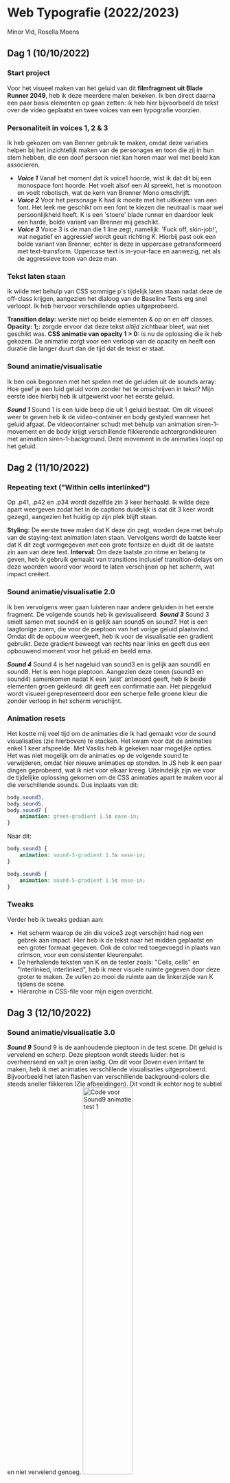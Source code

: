 # Web Typografie (2022/2023)
Minor Vid, Rosella Moens


## Dag 1 (10/10/2022)
### Start project
Voor het visueel maken van het geluid van dit **filmfragment uit Blade Runner 2049**, heb ik deze meerdere malen bekeken. Ik ben direct daarna een paar basis elementen op gaan zetten: ik heb hier bijvoorbeeld de tekst over de video geplaatst en twee voices van een typografie voorzien. 

### Personaliteit in voices 1, 2 & 3
Ik heb gekozen om van Benner gebruik te maken, omdat deze variaties helpen bij het inzichtelijk maken van de personages en toon die zij in hun stem hebben, die een doof persoon niet kan horen maar wel met beeld kan associeren. 

* ***Voice 1*** Vanaf het moment dat ik voice1 hoorde, wist ik dat dit bij een monospace font hoorde. Het voelt alsof een AI spreekt, het is monotoon en voelt robotisch, wat de kern van Brenner Mono omschrijft. 
* ***Voice 2*** Voor het personage K had ik moeite met het uitkiezen van een font. Het leek me geschikt om een font te kiezen die neutraal is maar wel persoonlijkheid heeft. K is een 'stoere' blade runner en daardoor leek een harde, bolde variant van Brenner mij geschikt. 
* ***Voice 3*** Voice 3 is de man die 1 line zegt, namelijk: 'Fuck off, skin-job!', wat negatief en aggressief wordt geuit richting K. Hierbij past ook een bolde variant van Brenner, echter is deze in uppercase getransformeerd met text-transform. Uppercase text is in-your-face en aanwezig, net als de aggressieve toon van deze man.

### Tekst laten staan
Ik wilde met behulp van CSS sommige p's tijdelijk laten staan nadat deze de off-class krijgen, aangezien het dialoog van de Baseline Tests erg snel verloopt. Ik heb hiervoor verschillende opties uitgeprobeerd.

**Transition delay:** werkte niet op beide elementen & op on en off classes.
**Opacity: 1;:** zorgde ervoor dat deze tekst _altijd_ zichtbaar bleef, wat niet geschikt was.
**CSS animatie van opacity 1 > 0:** is nu de oplossing die ik heb gekozen. De animatie zorgt voor een verloop van de opacity en heeft een duratie die langer duurt dan de tijd dat de tekst er staat.


### Sound animatie/visualisatie
Ik ben ook begonnen met het spelen met de geluiden uit de sounds array: Hoe geef je een luid geluid vorm zonder het te omschrijven in tekst? Mijn eerste idee hierbij heb ik uitgewerkt voor het eerste geluid.

***Sound 1*** Sound 1 is een luide beep die uit 1 geluid bestaat. Om dit visueel weer te geven heb ik de video-container en body gestyled wanneer het geluid afgaat. De videocontainer schudt met behulp van animation siren-1-movement en de body krijgt verschillende flikkerende achtergrondkleuren met animation siren-1-background. Deze movement in de animaties loopt op het geluid.


## Dag 2 (11/10/2022)
### Repeating text ("Within cells interlinked")
Op .p41, .p42 en .p34 wordt dezelfde zin 3 keer herhaald. Ik wilde deze apart weergeven zodat het in de captions duidelijk is dat dit 3 keer wordt gezegd, aangezien het huidig op zijn plek blijft staan.

**Styling:** De eerste twee malen dat K deze zin zegt, worden deze met behulp van de staying-text animation laten staan. Vervolgens wordt de laatste keer dat K dit zegt vormgegeven met een grote fontsize en duidt dit de laatste zin aan van deze test. 
**Interval:** Om deze laatste zin ritme en belang te geven, heb ik gebruik gemaakt van transitions inclusief transition-delays om deze woorden woord voor woord te laten verschijnen op het scherm, wat impact creëert.

### Sound animatie/visualisatie 2.0
Ik ben vervolgens weer gaan luisteren naar andere geluiden in het eerste fragment. De volgende sounds heb ik gevisualiseerd:
***Sound 3*** Sound 3 smelt samen met sound4 en is gelijk aan sound5 en sound7. Het is een laagtonige zoem, die voor de pieptoon van het vorige geluid plaatsvind. Omdat dit de opbouw weergeeft, heb ik voor de visualisatie een gradient gebruikt. Deze gradient beweegt van rechts naar links en geeft dus een opbouwend moment voor het geluid en beeld erna.

***Sound 4*** Sound 4 is het nageluid van sound3 en is gelijk aan sound6 en sound8. Het is een hoge pieptoon. Aangezien deze tonen (sound3 en sound4) samenkomen nadat K een 'juist' antwoord geeft, heb ik beide elementen groen gekleurd: dit geeft een confirmatie aan. Het piepgeluid wordt visueel gerepresenteerd door een scherpe felle groene kleur die zonder verloop in het scherm verschijnt.

### Animation resets
Het kostte mij veel tijd om de animaties die ik had gemaakt voor de sound visualisaties (zie hierboven) te stacken. Het kwam voor dat de animaties enkel 1 keer afspeelde. Met Vasilis heb ik gekeken naar mogelijke opties. Het was niet mogelijk om de animaties op de volgende sound te verwijderen, omdat hier nieuwe animaties op stonden. In JS heb ik een paar dingen geprobeerd, wat ik niet voor elkaar kreeg. Uiteindelijk zijn we voor de tijdelijke oplossing gekomen om de CSS animaties apart te maken voor al die verschillende sounds. Dus inplaats van dit:
```css
body.sound3,
body.sound5,
body.sound7 {
	animation: green-gradient 1.5s ease-in;
}
```
Naar dit:
```css
body.sound3 {
    animation: sound-3-gradient 1.5s ease-in;
}

body.sound5 {
    animation: sound-5-gradient 1.5s ease-in;
}
```
### Tweaks
Verder heb ik tweaks gedaan aan:
* Het scherm waarop de zin die voice3 zegt verschijnt had nog een gebrek aan impact. Hier heb ik de tekst naar het midden geplaatst en een groter formaat gegeven. Ook de color red toegevoegd in plaats van crimson, voor een consistenter kleurenpalet.
* De herhalende teksten van K en de tester zoals: "Cells, cells" en "Interlinked, interlinked", heb ik meer visuele ruimte gegeven door deze groter te maken. Ze vullen zo mooi de ruimte aan de linkerzijde van K tijdens de scene.
* Hiërarchie in CSS-file voor mijn eigen overzicht.


## Dag 3 (12/10/2022)
### Sound animatie/visualisatie 3.0
***Sound 9*** Sound 9 is de aanhoudende pieptoon in de test scene. Dit geluid is vervelend en scherp. Deze pieptoon wordt steeds luider: het is overheersend en valt je oren lastig. Om dit voor Doven even irritant te maken, heb ik met animaties verschillende visualisaties uitgeprobeerd. Bijvoorbeeld het laten flashen van verschillende background-colors die steeds sneller flikkeren (Zie afbeeldingen). Dit vondt ik echter nog te subtiel en niet vervelend genoeg.
<img src="./images/sound9-test.png" alt="Code voor Sound9 animatie test 1" width="48%">
<img src="./images/sound9-test2.png" alt="Code voor Sound9 animatie test 2" width="48%">

De volgende test was geïnspireerd door een [Codepen](https://codepen.io/web_designer_sanchit/pen/aaVPzq) die ik had gevonden. Deze maakt gebruik van een image overlay om zo een _glitch effect_ te creëeren. Dit kan je subtiel weergeven, maar met mate dit met snelheid wordt afgespeeld is het behoorlijk irritant. Hiervoor heb ik meerdere overlay afbeeldingen getest nadat de animatie in elkaar gebouwd was. 
<img src="./gifs/sound9-texture.gif" alt="Clip with texture overlay 1" width="31%">
<img src="./gifs/sound9-texture2.gif" alt="Clip with texture overlay 1" width="31%">
<img src="./gifs/sound9-texture3.gif" alt="Clip with texture overlay 1" width="31%">

### Repeating text ("Within cells interlinked") 2.0
#### Feedback (12/10)
Tijdens het voortgangsgesprek duidde Vasilis erop dat de laatste zin geschreeuwd lijkt te worden door het formaat in contrast met de rest. Dat wilde ik graag aanpassen zodat het niet verwarrend is voor deze doelgroep. 